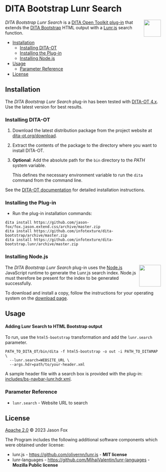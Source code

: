 # DITA Bootstrap Lunr Search

<a href="https://www.dita-ot.org"><img src="https://www.dita-ot.org/images/dita-ot-logo.svg" align="right" height="55"></a>

_DITA Bootstrap Lunr Search_ is a [DITA Open Toolkit plug-in](https://www.dita-ot.org/plugins) that extends the [DITA Bootstrap](https://infotexture.github.io/dita-bootstrap/) HTML output with a [Lunr.js](https://lunrjs.com/) search function.

<!-- MarkdownTOC levels="2,3" -->

- [Installation](#installation)
  - [Installing DITA-OT](#installing-dita-ot)
  - [Installing the Plug-in](#installing-the-plug-in)
  - [Installing Node.js](#installing-nodejs)
- [Usage](#usage)
  - [Parameter Reference](#parameter-reference)
- [License](#license)

<!-- /MarkdownTOC -->

## Installation

The _DITA Bootstrap Lunr Search_ plug-in has been tested with [DITA-OT 4.x](http://www.dita-ot.org/download). Use the latest version for best results.

### Installing DITA-OT

1.  Download the latest distribution package from the project website at
    [dita-ot.org/download](https://www.dita-ot.org/download).
2.  Extract the contents of the package to the directory where you want to install DITA-OT.
3.  **Optional**: Add the absolute path for the `bin` directory to the _PATH_ system variable.

    This defines the necessary environment variable to run the `dita` command from the command line.

See the [DITA-OT documentation](https://www.dita-ot.org/4.0/topics/installing-client.html) for detailed installation instructions.

### Installing the Plug-in

- Run the plug-in installation commands:

```console
dita install https://github.com/jason-fox/fox.jason.extend.css/archive/master.zip
dita install https://github.com/infotexture/dita-bootstrap/archive/master.zip
dita install https://github.com/infotexture/dita-bootstrap.lunr/archive/master.zip
```

### Installing Node.js

<a href="https://nodejs.org/"><img src="https://nodejs.org/static/images/logos/nodejs-new-pantone-black.svg" align="right" width="70" height="70" align="right" width="55" height="55"></a>

The _DITA Bootstrap Lunr Search_ plug-in uses the [Node.js](https://nodejs.org/) JavaScript runtime to generate the Lunr.js search index. Node.js must therefore be present for the index to be generated successfully.

To download and install a copy, follow the instructions for your operating system on the [download page](https://nodejs.org/en/download/).

## Usage

#### Adding Lunr Search to HTML Bootstrap output

To run, use the `html5-bootstrap` transformation and add the `lunr.search` parameter.

```console
PATH_TO_DITA_OT/bin/dita -f html5-bootstrap -o out -i PATH_TO_DITAMAP \
  --lunr.search=WEBSITE_URL \
  --args.hdr=path/to/your-header.xml
```

A sample header file with a search box is provided with the plug-in: [includes/bs-navbar-lunr.hdr.xml](./includes/bs-navbar-lunr.hdr.xml).

### Parameter Reference

- `lunr.search` - Website URL to search

## License

[Apache 2.0](LICENSE) © 2023 Jason Fox

The Program includes the following additional software components which were obtained under license:

- lunr.js - https://github.com/olivernn/lunr.js - **MIT license**
- lunr-languages - https://github.com/MihaiValentin/lunr-languages - **Mozilla Public license**
